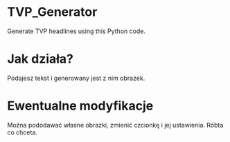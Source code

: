# TVP_Generator
Generate TVP headlines using this Python code.

# Jak działa?
Podajesz tekst i generowany jest z nim obrazek.

# Ewentualne modyfikacje
Można pododawać własne obrazki, zmienić czcionkę i jej ustawienia. Róbta co chceta.
